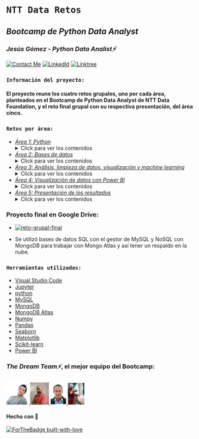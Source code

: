 # **`NTT Data Retos`** 
## *Bootcamp de Python Data Analyst* 
### *Jesús Gómez - Python Data Analist⚡*
[![Contact Me](https://img.shields.io/badge/Email-informational?style=for-the-badge&logo=Mail.Ru&logoColor=fff&color=c6362c)](mailto:jgomezbeltran88@gmail.com)
[![LinkedId](https://img.shields.io/badge/LinkedIn-informational?style=for-the-badge&logo=linkedin&logoColor=fff&color=0274b3)](https://www.linkedin.com/in/jesusgb-dev/)
[![Linktree](https://img.shields.io/badge/-Linktree-323330?style=for-the-badge&logo=linktree&logoColor=1de9b6)](https://linktr.ee/jesusgb?utm_source=linktree_admin_share )

### **`Información del proyecto:`**

#### El proyecto reune los cuatro retos grupales, uno por cada área, planteados en el Bootcamp de Python Data Analyst de NTT Data Foundation, y el reto final grupal con su respectiva presentación, del área cinco.

### **`Retos por área:`**
  - [*Área 1: Python*](https://drive.google.com/drive/folders/1YBgmikYQwsyAMwzDGFf6ZQpBl-SI02B5?usp=sharing)
    <details>
      <summary>Click para ver los contenidos</summary>
      - Editor de código
      - Introducción a la programación con Python
      - Control de flujo, bucles y expresiones anidadas
      - Listas, tuplas, sets y diccionarios
      - Funciones y librerías
      - Ejercicios
      </details>
  - [*Área 2: Bases de datos*](https://drive.google.com/drive/folders/1YBgmikYQwsyAMwzDGFf6ZQpBl-SI02B5?usp=sharing)
    <details>
      <summary>Click para ver los contenidos</summary>
      - Bases de datos y SQL
      - Diagramas de entidad-relación (DER)
      - MySQL
      - phpMyAdmin - Workbench
      - MongoDB - MongoDB Compass - Mongo Atlas
      - Python y bases de datos. Conexión a MySQL y a MongoDB
      - Ejercicios
      </details>
  - [*Área 3: Análisis, limpieza de datos, visualización y machine learning*](https://drive.google.com/drive/folders/1YBgmikYQwsyAMwzDGFf6ZQpBl-SI02B5?usp=sharing)
    <details>
      <summary>Click para ver los contenidos</summary>
      - Numpy
      - Pandas
      - Matplotlib
      - Plotly
      - Seaborn
      - Carga de datos
      - Estructuras de datos
      - Estadística básica
      - localización, filtrado, asignaciones, agrupaciones y otras operaciones
      - EDA inicial
      - Missing y Outliers
      - Transformación y selección de variables
      - Scikit-Learn
      - Técnicas de validación de algoritmos
      - Métricas
      - Balanceo de datos
      - Machine Learning
      - Modelos de regresión
      - Modelos de clasificación
      - Modelos de aprendizaje no supervisado
      - Ejercicios
     </details>
  - [*Área 4: Visualización de datos con Power BI*](https://drive.google.com/drive/folders/1YBgmikYQwsyAMwzDGFf6ZQpBl-SI02B5?usp=sharing)
    <details>
      <summary>Click para ver los contenidos</summary>
      - Matplotlib
      - Plotly
      - Dash
      - Power BI
      - Visualización de datos
      - DAX, publicación de informes y anexos
      - Ejercicios
     </details>
  - [*Área 5: Presentación de los resultados*](https://drive.google.com/drive/folders/1YBgmikYQwsyAMwzDGFf6ZQpBl-SI02B5?usp=sharing)
    <details>
      <summary>Click para ver los contenidos</summary>
      - Buenas prácticas, metologías de proyecto y presentación final de resultados
      - Exposición de la presentación
      - Cuestionarios
     </details>

### **Proyecto final en Google Drive:**

- [![reto-grupal-final](https://img.shields.io/badge/Reto_Grupal_Final-informational?style=for-the-badge&logo=google-drive&logoColor=blue&color=grey)](https://drive.google.com/drive/folders/1vbxgG4RCvaJ9SiYPCNJBi-aAPpqqZKCf?usp=sharing)

- Se utilizó bases de datos SQL con el gestor de MySQL y NoSQL con MongoDB para trabajar con Mongo Atlas y así tener un respaldo en la nube.

### **`Herramientas utilizadas:`**

- [Visual Studio Code](https://code.visualstudio.com/)
- [Jupyter](https://jupyter.org/)
- [python](https://www.python.org/)
- [MySQL](https://www.mysql.com/)
- [MongoDB](https://www.mongodb.com/)
- [MongoDB Atlas](https://www.mongodb.com/atlas/database)
- [Numpy](https://numpy.org/)
- [Pandas](https://pandas.pydata.org/)
- [Seaborn](https://seaborn.pydata.org/)
- [Matplotlib](https://matplotlib.org/)
- [Scikit-learn](https://scikit-learn.org/stable/)
- [Power BI](https://powerbi.microsoft.com/es-es/)


### *The Dream Team⚡*, el mejor equipo del Bootcamp:
<a href="https://github.com/Nahuel-DevOne">
  <img styles="rounded" width="60" src="img/Nahue.png" />
</a>
<a href="https://github.com/Nahuel-DevOne">
  <img width="50" src="img/Quillo.jpg" />
</a>
<a href="https://github.com/Nahuel-DevOne">
  <img width="43.5" src="img/Javi.jpg" />
</a>
<a href="https://github.com/Nahuel-DevOne">
  <img width="43.5" src="img/Mariana.jpg" />
</a>

#### Hecho con 💙

<!-- ### **`Screenshots:`** -->

<!-- ### 1. Home:
## ![](public/images/flujo-compra/home.png)

### 2. Detalle del producto seleccionado:

## ![](public/images/flujo-compra/detalle-producto.png)

### 3. Carrito de compras, con productos seleccionados:

## ![](public/images/flujo-compra/carrito-compra.png) -->

<!-- ### **`Componentes:`** -->

<!-- ## 1. *Error*
## 2. *Formulario*
## 3. *Header*
## 4. *ListadoPacientes*
## 5. *Paciente* -->

  <!-- Hecho con amor -->
[![ForTheBadge built-with-love](http://ForTheBadge.com/images/badges/built-with-love.svg)](https://GitHub.com/Nahuel-Devone/)